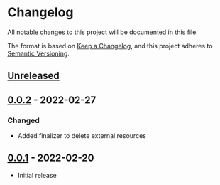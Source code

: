 # Changelog

All notable changes to this project will be documented in this file.

The format is based on [Keep a Changelog](https://keepachangelog.com/en/1.0.0/),
and this project adheres to [Semantic Versioning](https://semver.org/spec/v2.0.0.html).

## [Unreleased]

## [0.0.2] - 2022-02-27

### Changed
- Added finalizer to delete external resources

## [0.0.1] - 2022-02-20

- Initial release

[unreleased]: https://github.com/LuciferInLove/kubernetes-nginx-operator/compare/v0.0.2...HEAD
[0.0.2]: https://github.com/LuciferInLove/kubernetes-nginx-operator/compare/v0.0.1...v0.0.2
[0.0.1]: https://github.com/LuciferInLove/kubernetes-nginx-operator/releases/tag/v0.0.1
